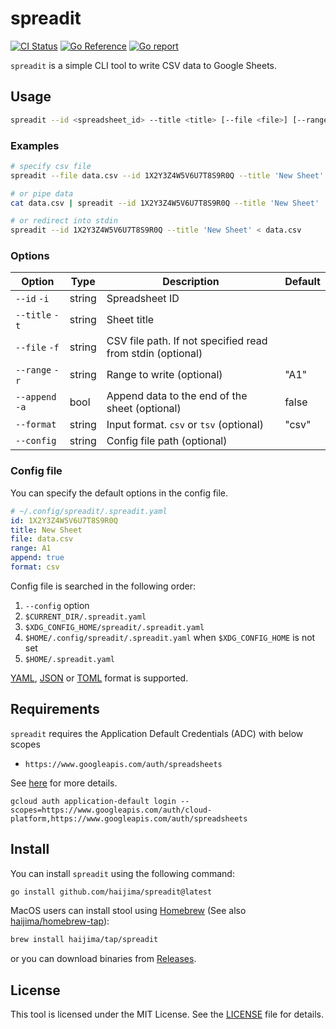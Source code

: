 # spreadit

[![CI Status](https://github.com/haijima/spreadit/workflows/CI/badge.svg?branch=main)](https://github.com/haijima/spreadit/actions)
[![Go Reference](https://pkg.go.dev/badge/github.com/haijima/spreadit.svg)](https://pkg.go.dev/github.com/haijima/spreadit)
[![Go report](https://goreportcard.com/badge/github.com/haijima/spreadit)](https://goreportcard.com/report/github.com/haijima/spreadit)

`spreadit` is a simple CLI tool to write CSV data to Google Sheets.

## Usage

``` sh
spreadit --id <spreadsheet_id> --title <title> [--file <file>] [--range <range>] [--append]
```

### Examples

``` sh
# specify csv file
spreadit --file data.csv --id 1X2Y3Z4W5V6U7T8S9R0Q --title 'New Sheet'

# or pipe data
cat data.csv | spreadit --id 1X2Y3Z4W5V6U7T8S9R0Q --title 'New Sheet'

# or redirect into stdin
spreadit --id 1X2Y3Z4W5V6U7T8S9R0Q --title 'New Sheet' < data.csv
```

### Options

| Option          | Type   | Description                                                | Default |
|-----------------|--------|------------------------------------------------------------|---------|
| `--id` `-i`     | string | Spreadsheet ID                                             |         |
| `--title` `-t`  | string | Sheet title                                                |         |
| `--file` `-f`   | string | CSV file path. If not specified read from stdin (optional) |         |
| `--range` `-r`  | string | Range to write (optional)                                  | "A1"    |
| `--append` `-a` | bool   | Append data to the end of the sheet (optional)             | false   |
| `--format`      | string | Input format. `csv` or `tsv` (optional)                    | "csv"   |
| `--config`      | string | Config file path (optional)                                |         |

### Config file

You can specify the default options in the config file.

``` yaml
# ~/.config/spreadit/.spreadit.yaml
id: 1X2Y3Z4W5V6U7T8S9R0Q
title: New Sheet
file: data.csv
range: A1
append: true
format: csv
```

Config file is searched in the following order:

1. `--config` option
2. `$CURRENT_DIR/.spreadit.yaml`
3. `$XDG_CONFIG_HOME/spreadit/.spreadit.yaml`
4. `$HOME/.config/spreadit/.spreadit.yaml` when `$XDG_CONFIG_HOME` is not set
5. `$HOME/.spreadit.yaml`

[YAML](https://yaml.org/), [JSON](https://www.json.org/json-en.html) or [TOML](https://toml.io/en/) format is supported.

## Requirements

`spreadit` requires the Application Default Credentials (ADC) with below scopes
- `https://www.googleapis.com/auth/spreadsheets`

See [here](https://cloud.google.com/docs/authentication/provide-credentials-adc) for more details.

```
gcloud auth application-default login --scopes=https://www.googleapis.com/auth/cloud-platform,https://www.googleapis.com/auth/spreadsheets   
```

## Install

You can install `spreadit` using the following command:

``` sh
go install github.com/haijima/spreadit@latest
```

MacOS users can install stool using [Homebrew](https://brew.sh/) (See also [haijima/homebrew-tap](http://github.com/haijima/homebrew-tap)):

``` sh
brew install haijima/tap/spreadit
```

or you can download binaries from [Releases](https://github.com/haijima/spreadit/releases).

## License

This tool is licensed under the MIT License. See the [LICENSE](https://github.com/haijima/spreadit/blob/main/LICENSE)
file for details.
